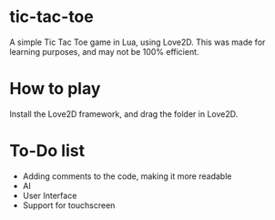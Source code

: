 # tic-tac-toe
A simple Tic Tac Toe game in Lua, using Love2D. This was made for learning purposes, and may not be 100% efficient.

# How to play
Install the Love2D framework, and drag the folder in Love2D.

# To-Do list
- Adding comments to the code, making it more readable
- AI
- User Interface
- Support for touchscreen
